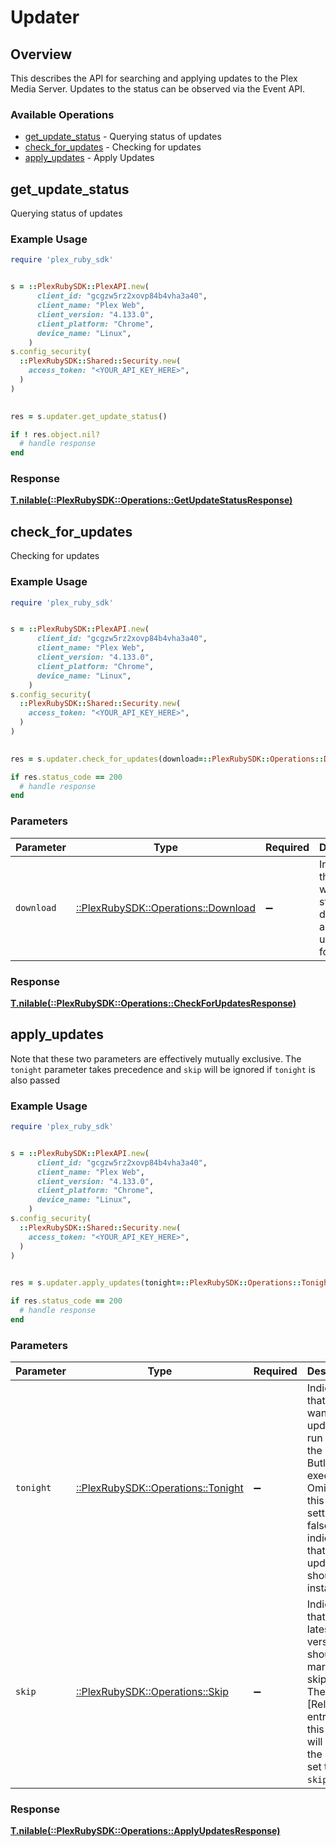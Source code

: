 # Updater

## Overview

This describes the API for searching and applying updates to the Plex Media Server.
Updates to the status can be observed via the Event API.


### Available Operations

* [get_update_status](#get_update_status) - Querying status of updates
* [check_for_updates](#check_for_updates) - Checking for updates
* [apply_updates](#apply_updates) - Apply Updates

## get_update_status

Querying status of updates

### Example Usage

```ruby
require 'plex_ruby_sdk'


s = ::PlexRubySDK::PlexAPI.new(
      client_id: "gcgzw5rz2xovp84b4vha3a40",
      client_name: "Plex Web",
      client_version: "4.133.0",
      client_platform: "Chrome",
      device_name: "Linux",
    )
s.config_security(
  ::PlexRubySDK::Shared::Security.new(
    access_token: "<YOUR_API_KEY_HERE>",
  )
)

    
res = s.updater.get_update_status()

if ! res.object.nil?
  # handle response
end

```

### Response

**[T.nilable(::PlexRubySDK::Operations::GetUpdateStatusResponse)](../../models/operations/getupdatestatusresponse.md)**




## check_for_updates

Checking for updates

### Example Usage

```ruby
require 'plex_ruby_sdk'


s = ::PlexRubySDK::PlexAPI.new(
      client_id: "gcgzw5rz2xovp84b4vha3a40",
      client_name: "Plex Web",
      client_version: "4.133.0",
      client_platform: "Chrome",
      device_name: "Linux",
    )
s.config_security(
  ::PlexRubySDK::Shared::Security.new(
    access_token: "<YOUR_API_KEY_HERE>",
  )
)

    
res = s.updater.check_for_updates(download=::PlexRubySDK::Operations::Download::ONE)

if res.status_code == 200
  # handle response
end

```

### Parameters

| Parameter                                                                  | Type                                                                       | Required                                                                   | Description                                                                | Example                                                                    |
| -------------------------------------------------------------------------- | -------------------------------------------------------------------------- | -------------------------------------------------------------------------- | -------------------------------------------------------------------------- | -------------------------------------------------------------------------- |
| `download`                                                                 | [::PlexRubySDK::Operations::Download](../../models/operations/download.md) | :heavy_minus_sign:                                                         | Indicate that you want to start download any updates found.                | 1                                                                          |

### Response

**[T.nilable(::PlexRubySDK::Operations::CheckForUpdatesResponse)](../../models/operations/checkforupdatesresponse.md)**




## apply_updates

Note that these two parameters are effectively mutually exclusive. The `tonight` parameter takes precedence and `skip` will be ignored if `tonight` is also passed


### Example Usage

```ruby
require 'plex_ruby_sdk'


s = ::PlexRubySDK::PlexAPI.new(
      client_id: "gcgzw5rz2xovp84b4vha3a40",
      client_name: "Plex Web",
      client_version: "4.133.0",
      client_platform: "Chrome",
      device_name: "Linux",
    )
s.config_security(
  ::PlexRubySDK::Shared::Security.new(
    access_token: "<YOUR_API_KEY_HERE>",
  )
)

    
res = s.updater.apply_updates(tonight=::PlexRubySDK::Operations::Tonight::ONE, skip=::PlexRubySDK::Operations::Skip::ONE)

if res.status_code == 200
  # handle response
end

```

### Parameters

| Parameter                                                                                                                                                | Type                                                                                                                                                     | Required                                                                                                                                                 | Description                                                                                                                                              | Example                                                                                                                                                  |
| -------------------------------------------------------------------------------------------------------------------------------------------------------- | -------------------------------------------------------------------------------------------------------------------------------------------------------- | -------------------------------------------------------------------------------------------------------------------------------------------------------- | -------------------------------------------------------------------------------------------------------------------------------------------------------- | -------------------------------------------------------------------------------------------------------------------------------------------------------- |
| `tonight`                                                                                                                                                | [::PlexRubySDK::Operations::Tonight](../../models/operations/tonight.md)                                                                                 | :heavy_minus_sign:                                                                                                                                       | Indicate that you want the update to run during the next Butler execution. Omitting this or setting it to false indicates that the update should install | 1                                                                                                                                                        |
| `skip`                                                                                                                                                   | [::PlexRubySDK::Operations::Skip](../../models/operations/skip.md)                                                                                       | :heavy_minus_sign:                                                                                                                                       | Indicate that the latest version should be marked as skipped. The [Release] entry for this version will have the `state` set to `skipped`.               | 1                                                                                                                                                        |

### Response

**[T.nilable(::PlexRubySDK::Operations::ApplyUpdatesResponse)](../../models/operations/applyupdatesresponse.md)**


